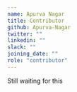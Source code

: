 ```yaml
---
name: Apurva Nagar
title: Contributor
github: Apurva-Nagar
twitter: ""
linkedin: ""
slack: ""
joining_date: ""
role: "contributor"
---
```


Still waiting for this
